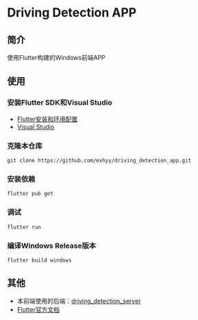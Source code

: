 # Driving Detection APP

## 简介

使用Flutter构建的Windows前端APP

## 使用

### 安装Flutter SDK和Visual Studio

- [Flutter安装和环境配置](https://docs.flutter.dev/get-started/install)
- [Visual Studio](https://visualstudio.microsoft.com/downloads/)

### 克隆本仓库
```
git clone https://github.com/exhyy/driving_detection_app.git
```

### 安装依赖
```
flutter pub get
```

### 调试
```
flutter run
```

### 编译Windows Release版本
```
flutter build windows
```

## 其他
- 本前端使用的后端：[driving_detection_server](https://github.com/cqbu/driving_detection_server)
- [Flutter官方文档](https://docs.flutter.dev/)